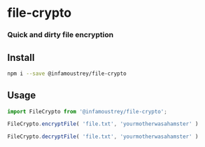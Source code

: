 # file-crypto

### Quick and dirty file encryption

## Install
``` bash
npm i --save @infamoustrey/file-crypto
```

## Usage
``` javascript
import FileCrypto from '@infamoustrey/file-crypto';

FileCrypto.encryptFile( 'file.txt', 'yourmotherwasahamster' )

FileCrypto.decryptFile( 'file.txt', 'yourmotherwasahamster' )

```